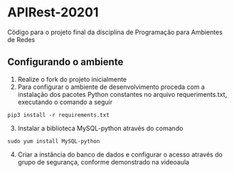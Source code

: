 # APIRest-20201
Código para o projeto final da disciplina de Programação para Ambientes de Redes
## Configurando o ambiente
1. Realize o fork do projeto inicialmente
2. Para configurar o ambiente de desenvolvimento proceda com a instalação dos pacotes Python constantes no arquivo requeriments.txt, executando o comando a seguir
```
pip3 install -r requirements.txt
```
3. Instalar a biblioteca  MySQL-python através do comando
```
sudo yum install MySQL-python
```
4. Criar a instância do banco de dados e configurar o acesso através do grupo de segurança, conforme demonstrado na videoaula
